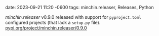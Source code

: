 date: 2023-09-21 11:20 -0600
tags: minchin.releaser, Releases, Python

*minchin.releaser* v0.9.0 released with support for
`pyproject.toml` configured projects (that lack a `setup.py` file).
[pypi.org/project/minchin.releaser/0.9.0](https://pypi.org/project/minchin.releaser/0.9.0/)
